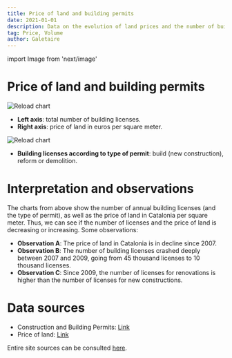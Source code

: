 ```yaml
---
title: Price of land and building permits
date: 2021-01-01
description: Data on the evolution of land prices and the number of building permits, depending on whether they are for new construction, renovations or demolitions.
tag: Price, Volume
author: Galetaire
---
```


import Image from 'next/image'

# Price of land and building permits

<Image
  src="/images/llicenciesobra.png"
  alt="Reload chart"
  width={726}
  height={455}
  priority
  className="next-image"
/>

- **Left axis**: total number of building licenses.
- **Right axis**: price of land in euros per square meter.

<Image
  src="/images/tipusobra.png"
  alt="Reload chart"
  width={726}
  height={457}
  priority
  className="next-image"
/>

- **Building licenses according to type of permit**: build (new construction), reform or demolition.

# Interpretation and observations

The charts from above show the number of annual building licenses (and the type of permit), as well as the price of land in Catalonia per square meter. Thus, we can see if the number of licenses and the price of land is decreasing or increasing. Some observations:

- **Observation A**: The price of land in Catalonia is in decline since 2007.
- **Observation B**: The number of building licenses crashed deeply between 2007 and 2009, going from 45 thousand licenses to 10 thousand licenses.
- **Observation C**: Since 2009, the number of licenses for renovations is higher than the number of licenses for new constructions.

# Data sources

- Construction and Building Permits: [Link](https://apps.fomento.gob.es/BoletinOnline/?nivel=2&orden=10000000)
- Price of land: [Link](https://www.mitma.gob.es/el-ministerio/informacion-estadistica/vivienda-y-actuaciones-urbanas/estadisticas/suelo/estadisticas-de-precios-de-suelo-urbano)

Entire site sources can be consulted [here](http://catalanhousing.galetaire.hns.to/methodology).
